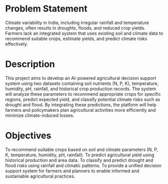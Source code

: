 # Problem Statement

Climate variability in India, including irregular rainfall and temperature changes, often results in droughts, floods, and reduced crop yields. Farmers lack an integrated system that uses existing soil and climate data to recommend suitable crops, estimate yields, and predict climate risks effectively.

# Description

This project aims to develop an AI-powered agricultural decision support system using two datasets containing soil nutrients (N, P, K), temperature, humidity, pH, rainfall, and historical crop production records. The system will analyze these parameters to recommend appropriate crops for specific regions, predict expected yield, and classify potential climate risks such as drought and flood. By integrating these predictions, the platform will help farmers and policymakers plan agricultural activities more efficiently and minimize climate-induced losses.

# Objectives

To recommend suitable crops based on soil and climate parameters (N, P, K, temperature, humidity, pH, rainfall).
To predict agricultural yield using historical production and area data.
To classify and predict drought and flood risks using rainfall and climatic patterns.
To provide a unified decision support system for farmers and planners to enable informed and sustainable agricultural practices.
